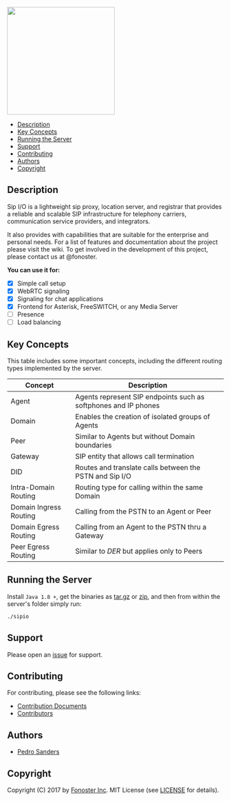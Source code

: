 <a href="https://github.com/fonoster/sipio"><img src="https://raw.githubusercontent.com/wiki/fonoster/sipio/images/logo3.png"  width="250"></a>

* [Description](#description)
* [Key Concepts](#key-concepts)
* [Running the Server](#running-the-server)
* [Support](#support)
* [Contributing](#contribuiting)
* [Authors](#authors)
* [Copyright](#copyright)

## Description

Sip I/O is a lightweight sip proxy, location server, and registrar that provides a reliable and scalable SIP infrastructure for telephony carriers, communication service providers, and integrators. 

It also provides with capabilities that are suitable for the enterprise and personal needs. For a list of features and documentation about the project please visit the wiki. To get involved in the development of this project, please contact us at @fonoster.

**You can use it for:**

- [x] Simple call setup
- [x] WebRTC signaling
- [x] Signaling for chat applications
- [x] Frontend for Asterisk, FreeSWITCH, or any Media Server
- [ ] Presence
- [ ] Load balancing

## Key Concepts

This table includes some important concepts, including the different routing types implemented by the server.

| Concept | Description |
| -- | -- |
| Agent   | Agents represent SIP endpoints such as softphones and IP phones |
| Domain  | Enables the creation of isolated groups of Agents               |
| Peer    | Similar to Agents but without Domain boundaries                 |
| Gateway | SIP entity that allows call termination                         |
| DID     | Routes and translate calls between the PSTN and Sip I/O         |
| Intra-Domain Routing   | Routing type for calling within the same Domain  |
| Domain Ingress Routing | Calling from the PSTN to an Agent or Peer        |
| Domain Egress Routing  | Calling from an Agent to the PSTN thru a Gateway |
| Peer Egress Routing    | Similar to *DER* but applies only to Peers       |

## Running the Server

Install `Java 1.8 +`, get the binaries as [tar.gz](https://github.com/fonoster/sipio/releases/download/1.0.0-M2/sipio.1.0.0-M2.tar.gz) or [zip](https://github.com/fonoster/sipio/releases/download/1.0.0-M2/sipio.1.0.0-M2.zip), and then from within the server's folder simply run:

```bash
./sipio
```

## Support

Please open an [issue](https://github.com/fonoster/sipio/issues) for support.

## Contributing

For contributing, please see the following links:

 - [Contribution Documents](https://github.com/fonoster/sipio/blob/master/CONTRIBUTING.md)
 - [Contributors](https://github.com/fonoster/graphs/contributors)

## Authors
 - [Pedro Sanders](https://github.com/psanders)

## Copyright
Copyright (C) 2017 by [Fonoster Inc](https://github.com/fonoster). MIT License (see [LICENSE](https://github.com/fonoster/sipio/blob/master/LICENSE) for details).
